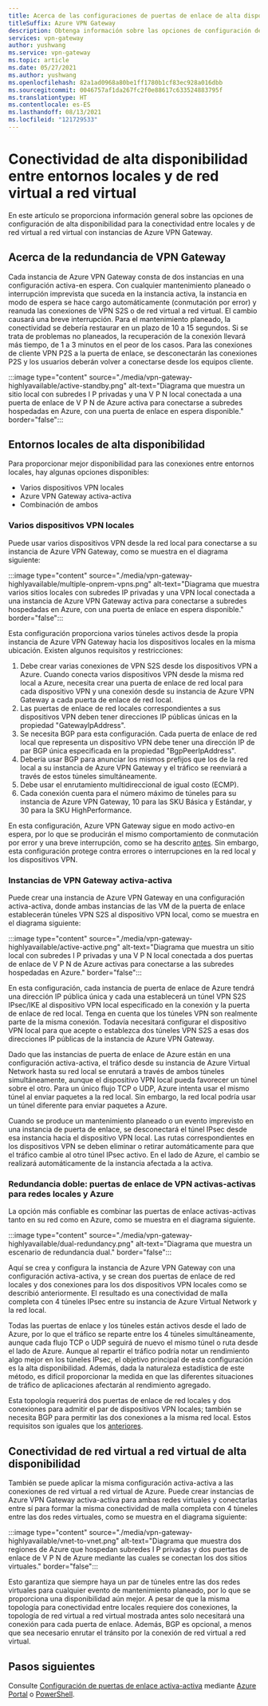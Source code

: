 ```yaml
---
title: Acerca de las configuraciones de puertas de enlace de alta disponibilidad
titleSuffix: Azure VPN Gateway
description: Obtenga información sobre las opciones de configuración de alta disponibilidad mediante Azure VPN Gateway.
services: vpn-gateway
author: yushwang
ms.service: vpn-gateway
ms.topic: article
ms.date: 05/27/2021
ms.author: yushwang
ms.openlocfilehash: 82a1ad0968a80be1ff1780b1cf83ec928a016dbb
ms.sourcegitcommit: 0046757af1da267fc2f0e88617c633524883795f
ms.translationtype: HT
ms.contentlocale: es-ES
ms.lasthandoff: 08/13/2021
ms.locfileid: "121729533"
---
```

# <a name="highly-available-cross-premises-and-vnet-to-vnet-connectivity"></a>Conectividad de alta disponibilidad entre entornos locales y de red virtual a red virtual

En este artículo se proporciona información general sobre las opciones de configuración de alta disponibilidad para la conectividad entre locales y de red virtual a red virtual con instancias de Azure VPN Gateway.

## <a name="about-vpn-gateway-redundancy"></a><a name = "activestandby"></a>Acerca de la redundancia de VPN Gateway

Cada instancia de Azure VPN Gateway consta de dos instancias en una configuración activa-en espera. Con cualquier mantenimiento planeado o interrupción imprevista que suceda en la instancia activa, la instancia en modo de espera se hace cargo automáticamente (conmutación por error) y reanuda las conexiones de VPN S2S o de red virtual a red virtual. El cambio causará una breve interrupción. Para el mantenimiento planeado, la conectividad se debería restaurar en un plazo de 10 a 15 segundos. Si se trata de problemas no planeados, la recuperación de la conexión llevará más tiempo, de 1 a 3 minutos en el peor de los casos. Para las conexiones de cliente VPN P2S a la puerta de enlace, se desconectarán las conexiones P2S y los usuarios deberán volver a conectarse desde los equipos cliente.

:::image type="content" source="./media/vpn-gateway-highlyavailable/active-standby.png" alt-text="Diagrama que muestra un sitio local con subredes I P privadas y una V P N local conectada a una puerta de enlace de V P N de Azure activa para conectarse a subredes hospedadas en Azure, con una puerta de enlace en espera disponible." border="false":::

## <a name="highly-available-cross-premises"></a>Entornos locales de alta disponibilidad

Para proporcionar mejor disponibilidad para las conexiones entre entornos locales, hay algunas opciones disponibles:

* Varios dispositivos VPN locales
* Azure VPN Gateway activa-activa
* Combinación de ambos

### <a name="multiple-on-premises-vpn-devices"></a><a name = "activeactiveonprem"></a>Varios dispositivos VPN locales

Puede usar varios dispositivos VPN desde la red local para conectarse a su instancia de Azure VPN Gateway, como se muestra en el diagrama siguiente:

:::image type="content" source="./media/vpn-gateway-highlyavailable/multiple-onprem-vpns.png" alt-text="Diagrama que muestra varios sitios locales con subredes IP privadas y una VPN local conectada a una instancia de Azure VPN Gateway activa para conectarse a subredes hospedadas en Azure, con una puerta de enlace en espera disponible." border="false":::

Esta configuración proporciona varios túneles activos desde la propia instancia de Azure VPN Gateway hacia los dispositivos locales en la misma ubicación. Existen algunos requisitos y restricciones:

1. Debe crear varias conexiones de VPN S2S desde los dispositivos VPN a Azure. Cuando conecta varios dispositivos VPN desde la misma red local a Azure, necesita crear una puerta de enlace de red local para cada dispositivo VPN y una conexión desde su instancia de Azure VPN Gateway a cada puerta de enlace de red local.
1. Las puertas de enlace de red locales correspondientes a sus dispositivos VPN deben tener direcciones IP públicas únicas en la propiedad "GatewayIpAddress".
1. Se necesita BGP para esta configuración. Cada puerta de enlace de red local que representa un dispositivo VPN debe tener una dirección IP de par BGP única especificada en la propiedad "BgpPeerIpAddress".
1. Debería usar BGP para anunciar los mismos prefijos que los de la red local a su instancia de Azure VPN Gateway y el tráfico se reenviará a través de estos túneles simultáneamente.
1. Debe usar el enrutamiento multidireccional de igual costo (ECMP).
1. Cada conexión cuenta para el número máximo de túneles para su instancia de Azure VPN Gateway, 10 para las SKU Básica y Estándar, y 30 para la SKU HighPerformance. 

En esta configuración, Azure VPN Gateway sigue en modo activo-en espera, por lo que se producirán el mismo comportamiento de conmutación por error y una breve interrupción, como se ha descrito [antes](#activestandby). Sin embargo, esta configuración protege contra errores o interrupciones en la red local y los dispositivos VPN.

### <a name="active-active-vpn-gateways"></a>Instancias de VPN Gateway activa-activa

Puede crear una instancia de Azure VPN Gateway en una configuración activa-activa, donde ambas instancias de las VM de la puerta de enlace establecerán túneles VPN S2S al dispositivo VPN local, como se muestra en el diagrama siguiente:

:::image type="content" source="./media/vpn-gateway-highlyavailable/active-active.png" alt-text="Diagrama que muestra un sitio local con subredes I P privadas y una V P N local conectada a dos puertas de enlace de V P N de Azure activas para conectarse a las subredes hospedadas en Azure." border="false":::

En esta configuración, cada instancia de puerta de enlace de Azure tendrá una dirección IP pública única y cada una establecerá un túnel VPN S2S IPsec/IKE al dispositivo VPN local especificado en la conexión y la puerta de enlace de red local. Tenga en cuenta que los túneles VPN son realmente parte de la misma conexión. Todavía necesitará configurar el dispositivo VPN local para que acepte o establezca dos túneles VPN S2S a esas dos direcciones IP públicas de la instancia de Azure VPN Gateway.

Dado que las instancias de puerta de enlace de Azure están en una configuración activa-activa, el tráfico desde su instancia de Azure Virtual Network hasta su red local se enrutará a través de ambos túneles simultáneamente, aunque el dispositivo VPN local pueda favorecer un túnel sobre el otro. Para un único flujo TCP o UDP, Azure intenta usar el mismo túnel al enviar paquetes a la red local. Sin embargo, la red local podría usar un túnel diferente para enviar paquetes a Azure.

Cuando se produce un mantenimiento planeado o un evento imprevisto en una instancia de puerta de enlace, se desconectará el túnel IPsec desde esa instancia hacia el dispositivo VPN local. Las rutas correspondientes en los dispositivos VPN se deben eliminar o retirar automáticamente para que el tráfico cambie al otro túnel IPsec activo. En el lado de Azure, el cambio se realizará automáticamente de la instancia afectada a la activa.

### <a name="dual-redundancy-active-active-vpn-gateways-for-both-azure-and-on-premises-networks"></a>Redundancia doble: puertas de enlace de VPN activas-activas para redes locales y Azure

La opción más confiable es combinar las puertas de enlace activas-activas tanto en su red como en Azure, como se muestra en el diagrama siguiente.

:::image type="content" source="./media/vpn-gateway-highlyavailable/dual-redundancy.png" alt-text="Diagrama que muestra un escenario de redundancia dual." border="false":::

Aquí se crea y configura la instancia de Azure VPN Gateway con una configuración activa-activa, y se crean dos puertas de enlace de red locales y dos conexiones para los dos dispositivos VPN locales como se describió anteriormente. El resultado es una conectividad de malla completa con 4 túneles IPsec entre su instancia de Azure Virtual Network y la red local.

Todas las puertas de enlace y los túneles están activos desde el lado de Azure, por lo que el tráfico se reparte entre los 4 túneles simultáneamente, aunque cada flujo TCP o UDP seguirá de nuevo el mismo túnel o ruta desde el lado de Azure. Aunque al repartir el tráfico podría notar un rendimiento algo mejor en los túneles IPsec, el objetivo principal de esta configuración es la alta disponibilidad. Además, dada la naturaleza estadística de este método, es difícil proporcionar la medida en que las diferentes situaciones de tráfico de aplicaciones afectarán al rendimiento agregado.

Esta topología requerirá dos puertas de enlace de red locales y dos conexiones para admitir el par de dispositivos VPN locales; también se necesita BGP para permitir las dos conexiones a la misma red local. Estos requisitos son iguales que los [anteriores](#activeactiveonprem). 

## <a name="highly-available-vnet-to-vnet"></a>Conectividad de red virtual a red virtual de alta disponibilidad 

También se puede aplicar la misma configuración activa-activa a las conexiones de red virtual a red virtual de Azure. Puede crear instancias de Azure VPN Gateway activa-activa para ambas redes virtuales y conectarlas entre sí para formar la misma conectividad de malla completa con 4 túneles entre las dos redes virtuales, como se muestra en el diagrama siguiente:

:::image type="content" source="./media/vpn-gateway-highlyavailable/vnet-to-vnet.png" alt-text="Diagrama que muestra dos regiones de Azure que hospedan subredes I P privadas y dos puertas de enlace de V P N de Azure mediante las cuales se conectan los dos sitios virtuales." border="false":::

Esto garantiza que siempre haya un par de túneles entre las dos redes virtuales para cualquier evento de mantenimiento planeado, por lo que se proporciona una disponibilidad aún mejor. A pesar de que la misma topología para conectividad entre locales requiere dos conexiones, la topología de red virtual a red virtual mostrada antes solo necesitará una conexión para cada puerta de enlace. Además, BGP es opcional, a menos que sea necesario enrutar el tránsito por la conexión de red virtual a red virtual.

## <a name="next-steps"></a>Pasos siguientes
Consulte [Configuración de puertas de enlace activa-activa](active-active-portal.md) mediante [Azure Portal](active-active-portal.md) o [PowerShell](vpn-gateway-activeactive-rm-powershell.md).

